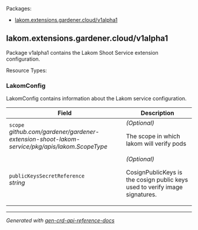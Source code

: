 <p>Packages:</p>
<ul>
<li>
<a href="#lakom.extensions.gardener.cloud%2fv1alpha1">lakom.extensions.gardener.cloud/v1alpha1</a>
</li>
</ul>
<h2 id="lakom.extensions.gardener.cloud/v1alpha1">lakom.extensions.gardener.cloud/v1alpha1</h2>
<p>
<p>Package v1alpha1 contains the Lakom Shoot Service extension configuration.</p>
</p>
Resource Types:
<ul></ul>
<h3 id="lakom.extensions.gardener.cloud/v1alpha1.LakomConfig">LakomConfig
</h3>
<p>
<p>LakomConfig contains information about the Lakom service configuration.</p>
</p>
<table>
<thead>
<tr>
<th>Field</th>
<th>Description</th>
</tr>
</thead>
<tbody>
<tr>
<td>
<code>scope</code></br>
<em>
github.com/gardener/gardener-extension-shoot-lakom-service/pkg/apis/lakom.ScopeType
</em>
</td>
<td>
<em>(Optional)</em>
<p>The scope in which lakom will verify pods</p>
</td>
</tr>
<tr>
<td>
<code>publicKeysSecretReference</code></br>
<em>
string
</em>
</td>
<td>
<em>(Optional)</em>
<p>CosignPublicKeys is the cosign public keys used to verify image signatures.</p>
</td>
</tr>
</tbody>
</table>
<hr/>
<p><em>
Generated with <a href="https://github.com/ahmetb/gen-crd-api-reference-docs">gen-crd-api-reference-docs</a>
</em></p>
